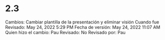 # 2.3

Cambios: Cambiar plantilla de la presentación y eliminar visión 
Cuando fue Revisado: May 24, 2022 5:29 PM
Fecha de  versión: May 24, 2022 11:07 AM
Quien hizo el cambio: Pau
Revisado: No
Revisado por: Pau